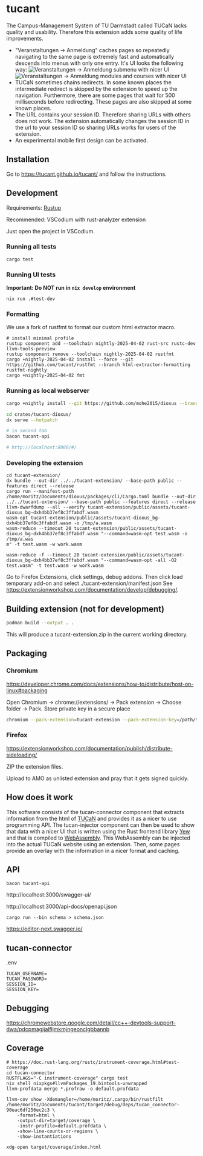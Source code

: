# tucant

The Campus-Management System of TU Darmstadt called TUCaN lacks quality and usability. Therefore this extension adds some quality of life improvements.

* "Veranstaltungen -> Anmeldung" caches pages so repeatedly navigating to the same page is extremely fast and automatically descends into menus with only one entry. It's UI looks the following way:
  ![Veranstaltungen -> Anmeldung submenu with nicer UI](./.forgejo/veranstaltungen_anmeldung.png)
  ![Veranstaltungen -> Anmeldung modules and courses with nicer UI](./.forgejo/veranstaltungen_anmeldung_2.png)
* TUCaN sometimes chains redirects. In some known places the intermediate redirect is skipped by the extension to speed up the navigation. Furthermore, there are some pages that wait for 500 milliseconds before redirecting. These pages are also skipped at some known places.
* The URL contains your session ID. Therefore sharing URLs with others does not work. The extension automatically changes the session ID in the url to your session ID so sharing URLs works for users of the extension.
* An experimental mobile first design can be activated.

## Installation

Go to https://tucant.github.io/tucant/ and follow the instructions.

## Development

Requirements: [Rustup](https://www.rust-lang.org/tools/install)

Recommended: VSCodium with rust-analyzer extension

Just open the project in VSCodium.

### Running all tests

```
cargo test
```

### Running UI tests

**Important: Do NOT run in `nix develop` environment**

```
nix run .#test-dev
```

### Formatting

We use a fork of rustfmt to format our custom html extractor macro.
```
# install minimal profile
rustup component add --toolchain nightly-2025-04-02 rust-src rustc-dev llvm-tools-preview
rustup component remove --toolchain nightly-2025-04-02 rustfmt
cargo +nightly-2025-04-02 install --force --git https://github.com/tucant/rustfmt --branch html-extractor-formatting rustfmt-nightly
cargo +nightly-2025-04-02 fmt
```

### Running as local webserver

```bash
cargo +nightly install --git https://github.com/mohe2015/dioxus --branch hash-history dioxus-cli --locked

cd crates/tucant-dioxus/
dx serve --hotpatch

# in second tab
bacon tucant-api

# http://localhost:8080/#/
```

### Developing the extension

```
cd tucant-extension/
dx bundle --out-dir ../../tucant-extension/ --base-path public --features direct --release
cargo run --manifest-path /home/moritz/Documents/dioxus/packages/cli/Cargo.toml bundle --out-dir ../../tucant-extension/ --base-path public --features direct --release
llvm-dwarfdump --all --verify tucant-extension/public/assets/tucant-dioxus_bg-dxh4bb37ef8c3ffabdf.wasm
wasm-opt tucant-extension/public/assets/tucant-dioxus_bg-dxh4bb37ef8c3ffabdf.wasm -o /tmp/a.wasm
wasm-reduce --timeout 20 tucant-extension/public/assets/tucant-dioxus_bg-dxh4bb37ef8c3ffabdf.wasm "--command=wasm-opt test.wasm -o /tmp/a.was
m" -t test.wasm -w work.wasm

wasm-reduce -f --timeout 20 tucant-extension/public/assets/tucant-dioxus_bg-dxh4bb37ef8c3ffabdf.wasm "--command=wasm-opt -all -O2 test.wasm" -t test.wasm -w work.wasm

```

Go to Firefox Extensions, click settings, debug addons. Then click load temporary add-on and select ./tucant-extension/manifest.json
See https://extensionworkshop.com/documentation/develop/debugging/.

## Building extension (not for development)

```bash
podman build --output . .
```
This will produce a tucant-extension.zip in the current working directory.

## Packaging

### Chromium

https://developer.chrome.com/docs/extensions/how-to/distribute/host-on-linux#packaging

Open Chromium -> chrome://extensions/ -> Pack extension -> Choose folder -> Pack. Store private key in a secure place

```bash
chromium --pack-extension=tucant-extension --pack-extension-key=/path/to/tucant-extension.pem
```

### Firefox

https://extensionworkshop.com/documentation/publish/distribute-sideloading/

ZIP the extension files.

Upload to AMO as unlisted extension and pray that it gets signed quickly.

## How does it work

This software consists of the tucan-connector component that extracts information from the html of [TUCaN](https://www.tucan.tu-darmstadt.de) and provides it as a nicer to use programming API. The tucan-injector component can then be used to show that data with a nicer UI that is written using the Rust frontend library [Yew](https://yew.rs/) and that is compiled to [WebAssembly](https://webassembly.org/). This WebAssembly can be injected into the actual TUCaN website using an extension. Then, some pages provide an overlay with the information in a nicer format and caching.

## API

```
bacon tucant-api
```
http://localhost:3000/swagger-ui/

http://localhost:3000/api-docs/openapi.json

```
cargo run --bin schema > schema.json
```
https://editor-next.swagger.io/

## tucan-connector

.env
```
TUCAN_USERNAME=
TUCAN_PASSWORD=
SESSION_ID=
SESSION_KEY=
```

## Debugging

https://chromewebstore.google.com/detail/cc++-devtools-support-dwa/pdcpmagijalfljmkmjngeonclgbbannb

## Coverage

```
# https://doc.rust-lang.org/rustc/instrument-coverage.html#test-coverage
cd tucan-connector
RUSTFLAGS="-C instrument-coverage" cargo test
nix shell nixpkgs#llvmPackages_19.bintools-unwrapped
llvm-profdata merge *.profraw -o default.profdata

llvm-cov show -Xdemangler=/home/moritz/.cargo/bin/rustfilt /home/moritz/Documents/tucant/target/debug/deps/tucan_connector-90eac6df256ec2c3 \
    -format=html \
    -output-dir=target/coverage \
    -instr-profile=default.profdata \
    -show-line-counts-or-regions \
    -show-instantiations

xdg-open target/coverage/index.html 
```
